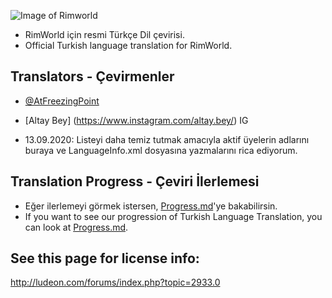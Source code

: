 ![Image of Rimworld](http://rimworldwiki.com/images/thumb/8/8c/Rimworldlogo.png/600px-Rimworldlogo.png)

* RimWorld için resmi Türkçe Dil çevirisi.
* Official Turkish language translation for RimWorld.

## Translators - Çevirmenler
* [@AtFreezingPoint](https://github.com/AtFreezingPoint)
* [Altay Bey] (https://www.instagram.com/altay.bey/) IG

* 13.09.2020: Listeyi daha temiz tutmak amacıyla aktif üyelerin adlarını buraya ve LanguageInfo.xml dosyasına yazmalarını rica ediyorum.
## Translation Progress - Çeviri İlerlemesi
* Eğer ilerlemeyi görmek istersen, [Progress.md](https://github.com/Ludeon/RimWorld-Turkish/blob/master/Notes/Progress.md)'ye bakabilirsin.
* If you want to see our progression of Turkish Language Translation, you can look at [Progress.md](https://github.com/Ludeon/RimWorld-Turkish/blob/master/Notes/Progress.md).

## See this page for license info:
http://ludeon.com/forums/index.php?topic=2933.0
